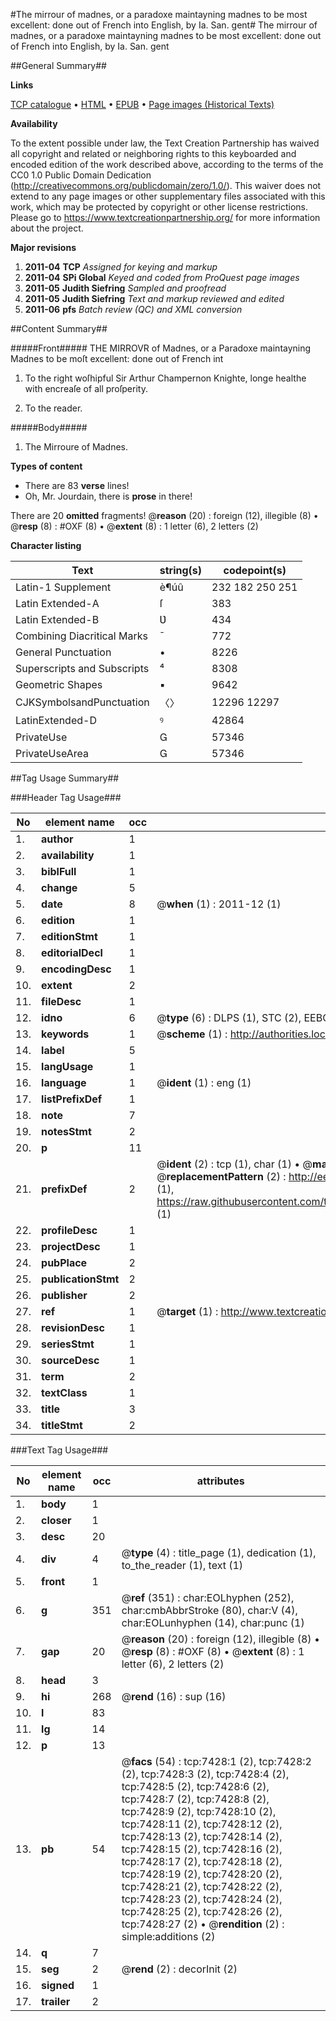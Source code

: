 #The mirrour of madnes, or a paradoxe maintayning madnes to be most excellent: done out of French into English, by Ia. San. gent#
The mirrour of madnes, or a paradoxe maintayning madnes to be most excellent: done out of French into English, by Ia. San. gent

##General Summary##

**Links**

[TCP catalogue](http://www.ota.ox.ac.uk/tcp/)  • 
[HTML](http://tei.it.ox.ac.uk/tcp/Texts-HTML/free/A07/A07592.html)  • 
[EPUB](http://tei.it.ox.ac.uk/tcp/Texts-EPUB/free/A07/A07592.epub) • 
[Page images (Historical Texts)](https://historicaltexts.jisc.ac.uk/eebo-99842745e)

**Availability**

To the extent possible under law, the Text Creation Partnership has waived all copyright and related or neighboring rights to this keyboarded and encoded edition of the work described above, according to the terms of the CC0 1.0 Public Domain Dedication (http://creativecommons.org/publicdomain/zero/1.0/). This waiver does not extend to any page images or other supplementary files associated with this work, which may be protected by copyright or other license restrictions. Please go to https://www.textcreationpartnership.org/ for more information about the project.

**Major revisions**

1. __2011-04__ __TCP__ *Assigned for keying and markup*
1. __2011-04__ __SPi Global__ *Keyed and coded from ProQuest page images*
1. __2011-05__ __Judith Siefring__ *Sampled and proofread*
1. __2011-05__ __Judith Siefring__ *Text and markup reviewed and edited*
1. __2011-06__ __pfs__ *Batch review (QC) and XML conversion*

##Content Summary##

#####Front#####
THE MIRROVR of Madnes, or a Paradoxe maintayning Madnes to be moſt excellent: done out of French int
1. To the right woſhipful Sir Arthur Champernon Knighte, longe healthe with encreaſe of all proſperity.

1. To the reader.

#####Body#####

1. The Mirroure of Madnes.

**Types of content**

  * There are 83 **verse** lines!
  * Oh, Mr. Jourdain, there is **prose** in there!

There are 20 **omitted** fragments! 
 @__reason__ (20) : foreign (12), illegible (8)  •  @__resp__ (8) : #OXF (8)  •  @__extent__ (8) : 1 letter (6), 2 letters (2)

**Character listing**


|Text|string(s)|codepoint(s)|
|---|---|---|
|Latin-1 Supplement|è¶úû|232 182 250 251|
|Latin Extended-A|ſ|383|
|Latin Extended-B|Ʋ|434|
|Combining             Diacritical Marks|̄|772|
|General Punctuation|•|8226|
|Superscripts             and Subscripts|⁴|8308|
|Geometric Shapes|▪|9642|
|CJKSymbolsandPunctuation|〈〉|12296 12297|
|LatinExtended-D|ꝰ|42864|
|PrivateUse||57346|
|PrivateUseArea||57346|

##Tag Usage Summary##

###Header Tag Usage###

|No|element name|occ|attributes|
|---|---|---|---|
|1.|__author__|1||
|2.|__availability__|1||
|3.|__biblFull__|1||
|4.|__change__|5||
|5.|__date__|8| @__when__ (1) : 2011-12 (1)|
|6.|__edition__|1||
|7.|__editionStmt__|1||
|8.|__editorialDecl__|1||
|9.|__encodingDesc__|1||
|10.|__extent__|2||
|11.|__fileDesc__|1||
|12.|__idno__|6| @__type__ (6) : DLPS (1), STC (2), EEBO-CITATION (1), PROQUEST (1), VID (1)|
|13.|__keywords__|1| @__scheme__ (1) : http://authorities.loc.gov/ (1)|
|14.|__label__|5||
|15.|__langUsage__|1||
|16.|__language__|1| @__ident__ (1) : eng (1)|
|17.|__listPrefixDef__|1||
|18.|__note__|7||
|19.|__notesStmt__|2||
|20.|__p__|11||
|21.|__prefixDef__|2| @__ident__ (2) : tcp (1), char (1)  •  @__matchPattern__ (2) : ([0-9\-]+):([0-9IVX]+) (1), (.+) (1)  •  @__replacementPattern__ (2) : http://eebo.chadwyck.com/downloadtiff?vid=$1&page=$2 (1), https://raw.githubusercontent.com/textcreationpartnership/Texts/master/tcpchars.xml#$1 (1)|
|22.|__profileDesc__|1||
|23.|__projectDesc__|1||
|24.|__pubPlace__|2||
|25.|__publicationStmt__|2||
|26.|__publisher__|2||
|27.|__ref__|1| @__target__ (1) : http://www.textcreationpartnership.org/docs/. (1)|
|28.|__revisionDesc__|1||
|29.|__seriesStmt__|1||
|30.|__sourceDesc__|1||
|31.|__term__|2||
|32.|__textClass__|1||
|33.|__title__|3||
|34.|__titleStmt__|2||


###Text Tag Usage###

|No|element name|occ|attributes|
|---|---|---|---|
|1.|__body__|1||
|2.|__closer__|1||
|3.|__desc__|20||
|4.|__div__|4| @__type__ (4) : title_page (1), dedication (1), to_the_reader (1), text (1)|
|5.|__front__|1||
|6.|__g__|351| @__ref__ (351) : char:EOLhyphen (252), char:cmbAbbrStroke (80), char:V (4), char:EOLunhyphen (14), char:punc (1)|
|7.|__gap__|20| @__reason__ (20) : foreign (12), illegible (8)  •  @__resp__ (8) : #OXF (8)  •  @__extent__ (8) : 1 letter (6), 2 letters (2)|
|8.|__head__|3||
|9.|__hi__|268| @__rend__ (16) : sup (16)|
|10.|__l__|83||
|11.|__lg__|14||
|12.|__p__|13||
|13.|__pb__|54| @__facs__ (54) : tcp:7428:1 (2), tcp:7428:2 (2), tcp:7428:3 (2), tcp:7428:4 (2), tcp:7428:5 (2), tcp:7428:6 (2), tcp:7428:7 (2), tcp:7428:8 (2), tcp:7428:9 (2), tcp:7428:10 (2), tcp:7428:11 (2), tcp:7428:12 (2), tcp:7428:13 (2), tcp:7428:14 (2), tcp:7428:15 (2), tcp:7428:16 (2), tcp:7428:17 (2), tcp:7428:18 (2), tcp:7428:19 (2), tcp:7428:20 (2), tcp:7428:21 (2), tcp:7428:22 (2), tcp:7428:23 (2), tcp:7428:24 (2), tcp:7428:25 (2), tcp:7428:26 (2), tcp:7428:27 (2)  •  @__rendition__ (2) : simple:additions (2)|
|14.|__q__|7||
|15.|__seg__|2| @__rend__ (2) : decorInit (2)|
|16.|__signed__|1||
|17.|__trailer__|2||
